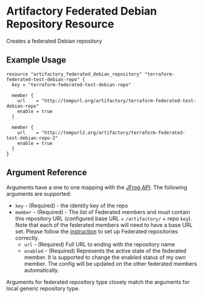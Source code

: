 # Artifactory Federated Debian Repository Resource

Creates a federated Debian repository

## Example Usage

```hcl
resource "artifactory_federated_debian_repository" "terraform-federated-test-debian-repo" {
  key = "terraform-federated-test-debian-repo"

  member {
    url    = "http://tempurl.org/artifactory/terraform-federated-test-debian-repo"
    enable = true
  }

  member {
    url    = "http://tempurl2.org/artifactory/terraform-federated-test-debian-repo-2"
    enable = true
  }
}
```

## Argument Reference

Arguments have a one to one mapping with the [JFrog API](https://www.jfrog.com/confluence/display/JFROG/Repository+Configuration+JSON#RepositoryConfigurationJSON-FederatedRepository). The following arguments are supported:

* `key` - (Required) - the identity key of the repo
* `member` - (Required) - The list of Federated members and must contain this repository URL (configured base URL + `/artifactory/` + repo `key`). Note that each of the federated members will need to have a base URL set. Please follow the [instruction](https://www.jfrog.com/confluence/display/JFROG/Working+with+Federated+Repositories#WorkingwithFederatedRepositories-SettingUpaFederatedRepository) to set up Federated repositories correctly.
    * `url` - (Required) Full URL to ending with the repository name
    * `enabled` - (Required) Represents the active state of the federated member. It is supported to change the enabled status of my own member. The config will be updated on the other federated members automatically.

Arguments for federated repository type closely match the arguments for local generic repository type.
